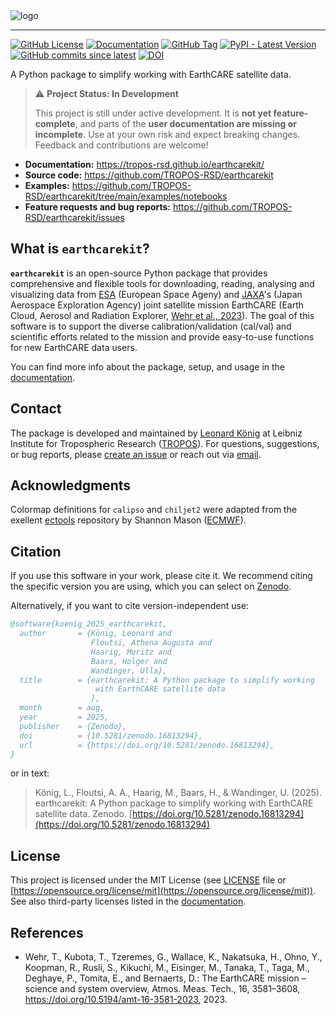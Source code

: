 <picture align="center">
  <source media="(prefers-color-scheme: dark)" srcset="./docs/images/logos/earthcarekit-logo-lightblue.png">
  <img alt="logo" src="./docs/images/logos/earthcarekit-logo-blue.png">
</picture>

---

[![GitHub License](https://img.shields.io/github/license/TROPOS-RSD/earthcarekit?label=license&color=green)](https://github.com/TROPOS-RSD/earthcarekit/blob/main/LICENSE)
[![Documentation](https://img.shields.io/badge/docs-online-brightgreen)](https://tropos-rsd.github.io/earthcarekit/)
[![GitHub Tag](https://img.shields.io/github/v/tag/TROPOS-RSD/earthcarekit?label=latest&color=blue&logo=github)](https://github.com/TROPOS-RSD/earthcarekit/tags)
[![PyPI - Latest Version](https://img.shields.io/pypi/v/earthcarekit?label=latest%20on%20PyPI&color=blue)](https://pypi.org/project/earthcarekit/)
[![GitHub commits since latest](https://img.shields.io/github/commits-since/TROPOS-RSD/earthcarekit/latest.svg?color=blue)](https://github.com/TROPOS-RSD/earthcarekit/commits/main)
[![DOI](https://zenodo.org/badge/DOI/10.5281/zenodo.16813294.svg)](https://doi.org/10.5281/zenodo.16813294)

A Python package to simplify working with EarthCARE satellite data.

> ⚠️ **Project Status: In Development**
> 
> This project is still under active development.
> It is **not yet feature-complete**, and parts of the **user documentation are missing or incomplete**.
> Use at your own risk and expect breaking changes.
> Feedback and contributions are welcome!

- **Documentation:** https://tropos-rsd.github.io/earthcarekit/
- **Source code:** https://github.com/TROPOS-RSD/earthcarekit
- **Examples:** https://github.com/TROPOS-RSD/earthcarekit/tree/main/examples/notebooks
- **Feature requests and bug reports:** https://github.com/TROPOS-RSD/earthcarekit/issues

## What is `earthcarekit`?

**`earthcarekit`** is an open-source Python package that provides comprehensive and flexible tools for downloading, reading, analysing and visualizing data from [ESA](https://earth.esa.int/eogateway/missions/earthcare) (European Space Ageny) and [JAXA](https://www.eorc.jaxa.jp/EARTHCARE/index.html)'s (Japan Aerospace Exploration Agency) joint satellite mission EarthCARE (Earth Cloud, Aerosol and Radiation Explorer, [Wehr et al., 2023](https://doi.org/10.5194/amt-16-3581-2023)). The goal of this software is to support the diverse calibration/validation (cal/val) and scientific efforts related to the mission and provide easy-to-use functions for new EarthCARE data users.

You can find more info about the package, setup, and usage in the [documentation](https://tropos-rsd.github.io/earthcarekit/).

## Contact

The package is developed and maintained by [Leonard König](https://orcid.org/0009-0004-3095-3969) at Leibniz Institute for Tropospheric Research ([TROPOS](https://www.tropos.de/en/)).
For questions, suggestions, or bug reports, please [create an issue](https://github.com/TROPOS-RSD/earthcarekit/issues) or reach out via [email](mailto:koenig@tropos.de).

## Acknowledgments

Colormap definitions for `calipso` and `chiljet2` were adapted from the exellent [ectools](https://bitbucket.org/smason/workspace/projects/EC) repository by Shannon Mason ([ECMWF](https://www.ecmwf.int/)).

## Citation

If you use this software in your work, please cite it.
We recommend citing the specific version you are using, which you can select on [Zenodo](https://doi.org/10.5281/zenodo.16813294).

Alternatively, if you want to cite version-independent use:

```bibtex
@software{koenig_2025_earthcarekit,
  author       = {König, Leonard and
                  Floutsi, Athena Augusta and
                  Haarig, Moritz and
                  Baars, Holger and
                  Wandinger, Ulla},
  title        = {earthcarekit: A Python package to simplify working
                   with EarthCARE satellite data
                  },
  month        = aug,
  year         = 2025,
  publisher    = {Zenodo},
  doi          = {10.5281/zenodo.16813294},
  url          = {https://doi.org/10.5281/zenodo.16813294},
}
```

or in text:

> König, L., Floutsi, A. A., Haarig, M., Baars, H., & Wandinger, U. (2025). earthcarekit: A Python package to simplify working with EarthCARE satellite data. Zenodo. [https://doi.org/10.5281/zenodo.16813294](https://doi.org/10.5281/zenodo.16813294)

## License

This project is licensed under the MIT License (see [LICENSE](https://github.com/TROPOS-RSD/earthcarekit/blob/main/LICENSE) file or [https://opensource.org/license/mit](https://opensource.org/license/mit)). See also third-party licenses listed in the [documentation](https://tropos-rsd.github.io/earthcarekit/#third-party-licenses).

## References

- Wehr, T., Kubota, T., Tzeremes, G., Wallace, K., Nakatsuka, H., Ohno, Y., Koopman, R., Rusli, S., Kikuchi, M., Eisinger, M., Tanaka, T., Taga, M., Deghaye, P., Tomita, E., and Bernaerts, D.: The EarthCARE mission – science and system overview, Atmos. Meas. Tech., 16, 3581–3608, https://doi.org/10.5194/amt-16-3581-2023, 2023.